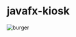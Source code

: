 # javafx-kiosk

![burger](https://user-images.githubusercontent.com/13275149/28603963-60a2473e-7195-11e7-9b9a-acbe26b26db3.png)
